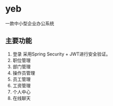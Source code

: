 # yeb
一款中小型企业办公系统
## 主要功能
  1. 登录   采用Spring Security + JWT进行安全验证。
  2. 职位管理
  3. 部门管理
  4. 操作员管理
  5. 员工管理
  6. 工资管理
  7. 个人中心
  8. 在线聊天
